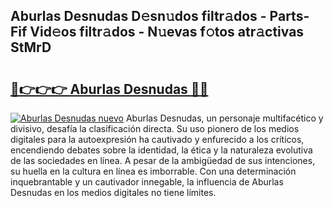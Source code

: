 ## Aburlas Desnudas D𝚎sn𝚞dos filtr𝚊dos - Parts-Fif Vid𝚎os filtr𝚊dos - N𝚞evas f𝚘tos atr𝚊ctivas StMrD

# <h2><a href="http://mbamds.tromn.icu/?c=Aburlas+Desnudas">🔗👉👉👉 Aburlas Desnudas 🔗🔗</a></h2>

[![Aburlas Desnudas nuevo](https://i.imgur.com/pEAQMta.gif)](http://mbamds.tromn.icu/?c=Aburlas+Desnudas)
Aburlas Desnudas, un personaje multifacético y divisivo, desafía la clasificación directa. Su uso pionero de los medios digitales para la autoexpresión ha cautivado y enfurecido a los críticos, encendiendo debates sobre la identidad, la ética y la naturaleza evolutiva de las sociedades en línea. A pesar de la ambigüedad de sus intenciones, su huella en la cultura en línea es imborrable. Con una determinación inquebrantable y un cautivador innegable, la influencia de Aburlas Desnudas en los medios digitales no tiene límites.
